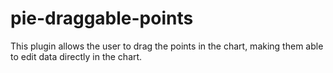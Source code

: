 # pie-draggable-points
This plugin allows the user to drag the points in the chart, making them able to edit data directly in the chart.

